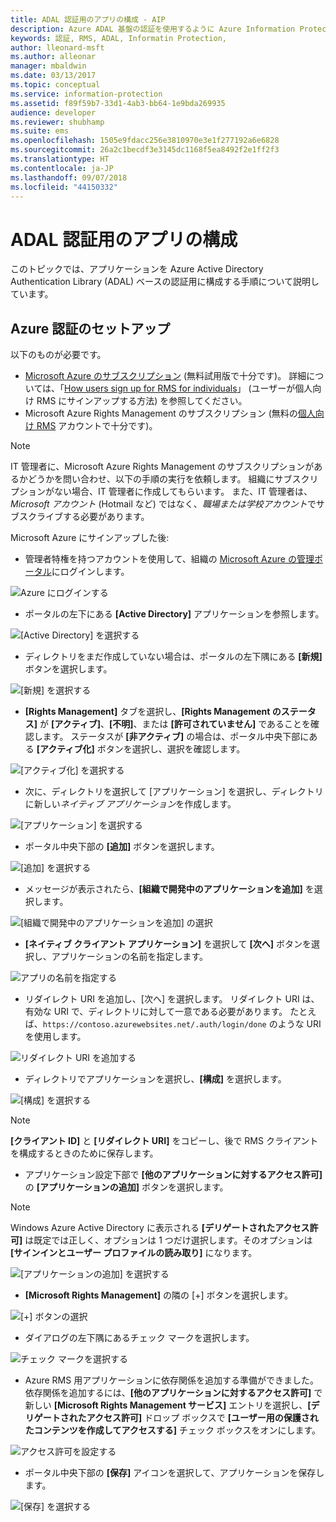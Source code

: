 ```yaml
---
title: ADAL 認証用のアプリの構成 - AIP
description: Azure ADAL 基盤の認証を使用するように Azure Information Protection アプリを構成する手順
keywords: 認証, RMS, ADAL, Informatin Protection,
author: lleonard-msft
ms.author: alleonar
manager: mbaldwin
ms.date: 03/13/2017
ms.topic: conceptual
ms.service: information-protection
ms.assetid: f89f59b7-33d1-4ab3-bb64-1e9bda269935
audience: developer
ms.reviewer: shubhamp
ms.suite: ems
ms.openlocfilehash: 1505e9fdacc256e3810970e3e1f277192a6e6828
ms.sourcegitcommit: 26a2c1becdf3e3145dc1168f5ea8492f2e1ff2f3
ms.translationtype: HT
ms.contentlocale: ja-JP
ms.lasthandoff: 09/07/2018
ms.locfileid: "44150332"
---
```

# <a name="configure-your-app-for-adal-authentication"></a>ADAL 認証用のアプリの構成

このトピックでは、アプリケーションを Azure Active Directory Authentication Library (ADAL) ベースの認証用に構成する手順について説明しています。

## <a name="azure-authentication-setup"></a>Azure 認証のセットアップ

以下のものが必要です。

- [Microsoft Azure のサブスクリプション](https://azure.microsoft.com/) (無料試用版で十分です)。 詳細については、「[How users sign up for RMS for individuals](../rms-for-individuals-user-sign-up.md)」 (ユーザーが個人向け RMS にサインアップする方法) を参照してください。
- Microsoft Azure Rights Management のサブスクリプション (無料の[個人向け RMS](https://technet.microsoft.com/library/dn592127.aspx) アカウントで十分です)。

> [!NOTE]
> IT 管理者に、Microsoft Azure Rights Management のサブスクリプションがあるかどうかを問い合わせ、以下の手順の実行を依頼します。 組織にサブスクリプションがない場合、IT 管理者に作成してもらいます。 また、IT 管理者は、*Microsoft アカウント* (Hotmail など) ではなく、*職場または学校アカウント*でサブスクライブする必要があります。

Microsoft Azure にサインアップした後:

- 管理者特権を持つアカウントを使用して、組織の [Microsoft Azure の管理ポータル](https://manage.windowsazure.com)にログインします。

![Azure にログインする](../media/AzurePortalLogin.png)

- ポータルの左下にある **[Active Directory]** アプリケーションを参照します。

![[Active Directory] を選択する](../media/AzureADPick.png)

- ディレクトリをまだ作成していない場合は、ポータルの左下隅にある **[新規]** ボタンを選択します。

![[新規] を選択する](../media/AzureNewBtn.png)

- **[Rights Management]** タブを選択し、**[Rights Management のステータス]** が **[アクティブ]**、**[不明]**、または **[許可されていません]** であることを確認します。 ステータスが **[非アクティブ]** の場合は、ポータル中央下部にある **[アクティブ化]** ボタンを選択し、選択を確認します。

![[アクティブ化] を選択する](../media/RMTab.png)

- 次に、ディレクトリを選択して [アプリケーション] を選択し、ディレクトリに新しい*ネイティブ アプリケーション*を作成します。

![[アプリケーション] を選択する](../media/CreateNativeApp.png)

- ポータル中央下部の **[追加]** ボタンを選択します。

![[追加] を選択する](../media/AddAppBtn.png)

- メッセージが表示されたら、**[組織で開発中のアプリケーションを追加]** を選択します。

![[組織で開発中のアプリケーションを追加] の選択](../media/AddAnAppPick.png)

- **[ネイティブ クライアント アプリケーション]** を選択して **[次へ]** ボタンを選択し、アプリケーションの名前を指定します。

![アプリの名前を指定する](../media/TellUsInput.png)

- リダイレクト URI を追加し、[次へ] を選択します。
  リダイレクト URI は、有効な URI で、ディレクトリに対して一意である必要があります。 たとえば、`https://contoso.azurewebsites.net/.auth/login/done` のような URI を使用します。

![リダイレクト URI を追加する](../media/RedirectURI.png)

- ディレクトリでアプリケーションを選択し、**[構成]** を選択します。

![[構成] を選択する](../media/ConfigYourApp.png)

>[!NOTE]
> **[クライアント ID]** と **[リダイレクト URI]** をコピーし、後で RMS クライアントを構成するときのために保存します。

- アプリケーション設定下部で **[他のアプリケーションに対するアクセス許可]** の **[アプリケーションの追加]** ボタンを選択します。

>[!NOTE]
> Windows Azure Active Directory に表示される **[デリゲートされたアクセス許可]** は既定では正しく、オプションは 1 つだけ選択します。そのオプションは **[サインインとユーザー プロファイルの読み取り]** になります。

![[アプリケーションの追加] を選択する](../media/PermissionsToOtherBtn.png)

- **[Microsoft Rights Management]** の隣の [+] ボタンを選択します。

![[+] ボタンの選択](../media/ChoosePlusBtn.png)

- ダイアログの左下隅にあるチェック マークを選択します。

![チェック マークを選択する](../media/choosecheck01.png)

- Azure RMS 用アプリケーションに依存関係を追加する準備ができました。 依存関係を追加するには、**[他のアプリケーションに対するアクセス許可]** で新しい **[Microsoft Rights Management サービス]** エントリを選択し、**[デリゲートされたアクセス許可]** ドロップ ボックスで **[ユーザー用の保護されたコンテンツを作成してアクセスする]** チェック ボックスをオンにします。

![アクセス許可を設定する](../media/AddDependency.png)

- ポータル中央下部の **[保存]** アイコンを選択して、アプリケーションを保存します。

![[保存] を選択する](../media/SaveApplication.png)

